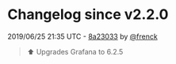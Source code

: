 # Changelog since v2.2.0

2019/06/25 21:35 UTC - [8a23033](https://github.com/hassio-addons/addon-grafana/commit/8a23033447175ae259b5537ef9a3251876f9c976) by [@frenck](https://github.com/frenck)
> :arrow_up: Upgrades Grafana to 6.2.5 

